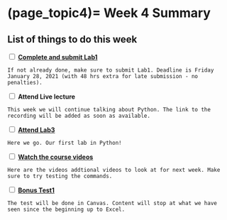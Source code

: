(page_topic4)=
Week 4 Summary
=======================
## List of things to do this week

<label><input type="checkbox" id="week04_task1" class="box"> [**Complete and submit Lab1**](../week02/lab1.md) </input></label>

```{tip}
If not already done, make sure to submit Lab1. Deadline is Friday January 28, 2021 (with 48 hrs extra for late submission - no penalties).
```

<label><input type="checkbox" id="week04_task2" class="box"> **Attend Live lecture** </input></label>

```{tip}
This week we will continue talking about Python. The link to the recording will be added as soon as available.
```

<label><input type="checkbox" id="week04_task3" class="box"> [**Attend Lab3**](./lab.md) </input></label>

```{tip}
Here we go. Our first lab in Python! 
```

<label><input type="checkbox" id="week04_task4" class="box"> [**Watch the course videos**](./videos.md) </input></label>

```{tip}
Here are the videos addtional videos to look at for next week. Make sure to try testing the commands.
```

<label><input type="checkbox" id="week02_task5" class="box"> [**Bonus Test1**](https://canvas.ubc.ca/courses/64282/quizzes/316644)</input></label>

```{tip}
The test will be done in Canvas. Content will stop at what we have seen since the beginning up to Excel. 
```
